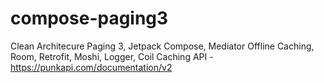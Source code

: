# compose-paging3
Clean Architecure Paging 3, Jetpack Compose, Mediator Offline Caching, Room, Retrofit, Moshi, Logger, Coil Caching
API - https://punkapi.com/documentation/v2

